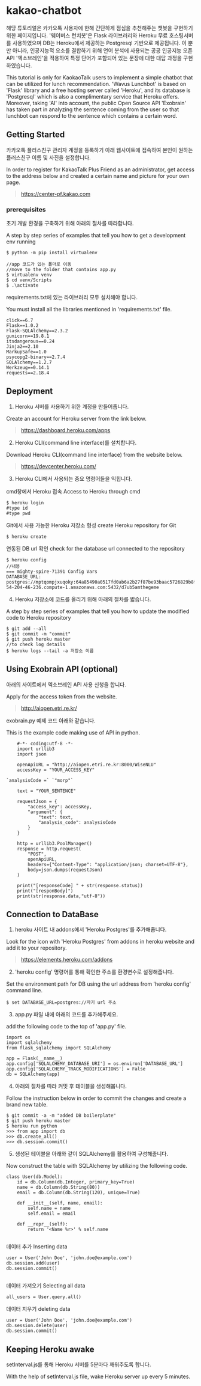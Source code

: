 # kakao-chatbot

해당 튜토리얼은 카카오톡 사용자에 한해 간단하게 점심을 추천해주는 챗봇을 구현하기 위한 페이지입니다. '웨이버스 런치봇'은 Flask 라이브러리와 Heroku 무료 호스팅서버를 사용하였으며 DB는 Heroku에서 제공하는 Postgresql 기반으로 제공됩니다. 이 뿐만 아니라, 인공지능적 요소를 결합하기 위해 언어 분석에 사용되는 공공 인공지능 오픈 API '엑소브레인'을 적용하여 특정 단어가 포함되어 있는 문장에 대한 대답 과정을 구현하였습니다. 

This tutorial is only for KaokaoTalk users to implement a simple chatbot that can be utilized for lunch recommendation. 'Wavus Lunchbot' is based on 'Flask' library and a free hosting server called 'Heroku', and its database is 'Postgresql' which is also a complimentary service that Heroku offers. Moreover, taking 'AI' into account, the public Open Source API 'Exobrain' has taken part in analyzing the sentence coming from the user so that lunchbot can respond to the sentence which contains a certain word. 

## Getting Started
카카오톡 플러스친구 관리자 계정을 등록하기 아래 웹사이트에 접속하여 본인이 원하는 플러스친구 이름 및 사진을 설정합니다.

In order to register for KakaoTalk Plus Friend as an administrator, get access to the address below and created a certain name and picture for your own page. 
> https://center-pf.kakao.com

### prerequisites
초기 개발 환경을 구축하기 위해 아래의 절차를 따라합니다.

A step by step series of examples that tell you how to get a development env running

```
$ python -m pip install virtualenv

//app 코드가 있는 폴더로 이동
//move to the folder that contains app.py
$ virtualenv venv
$ cd venv/Scripts
$ .\activate
```
requirements.txt에 있는 라이브러리 모두 설치해야 합니다.

You must install all the libraries mentioned in 'requirements.txt' file.
```
click==6.7
Flask==1.0.2
Flask-SQLAlchemy==2.3.2
gunicorn==19.8.1
itsdangerous==0.24
Jinja2==2.10
MarkupSafe==1.0
psycopg2-binary==2.7.4
SQLAlchemy==1.2.7
Werkzeug==0.14.1
requests==2.18.4
```
## Deployment
1. Heroku 서버를 사용하기 위한 계정을 만들어줍니다.

Create an account for Heroku server from the link below.
> https://dashboard.heroku.com/apps

2. Heroku CLI(command line interface)를 설치합니다.

Download Heroku CLI(command line interface) from the website below.
> https://devcenter.heroku.com/

3. Heroku CLI에서 사용되는 중요 명령어들을 익힙니다.

cmd창에서 Heroku 접속
Access to Heroku through cmd
```
$ heroku login
#type id
#type pwd
```
Git에서 사용 가능한 Heroku 저장소 형성
create Heroku repository for Git
```
$ heroku create
```
연동된 DB url 확인
check for the database url connected to the repository
```
$ heroku config
//내용
=== mighty-spire-71391 Config Vars
DATABASE_URL: postgres://mptqompjxuqoky:64a85490a0517fd0ab6a2b27f87be93baac5726829b8f62d5fc87d29ef2bd927@ec2-54-204-46-236.compute-1.amazonaws.com:5432/d7ub5amthegeme
```
4. Heroku 저장소에 코드를 올리기 위해 아래의 절차를 밟습니다. 

A step by step series of examples that tell you how to update the modified code to Heroku repository

```
$ git add --all
$ git commit -m "commit"
$ git push heroku master
//to check log details
$ heroku logs --tail -a 저장소 이름
```
## Using Exobrain API (optional)

아래의 사이트에서 엑소브레인 API 사용 신청을 합니다.

Apply for the access token from the website. 
> http://aiopen.etri.re.kr/

exobrain.py 예제 코드 아래와 같습니다.

This is the example code making use of API in python.

```
    #-*- coding:utf-8 -*-
    import urllib3
    import json

    openApiURL = "http://aiopen.etri.re.kr:8000/WiseNLU"
    accessKey = "YOUR_ACCESS_KEY"

`analysisCode =` `"morp"`

    text = "YOUR_SENTENCE"

    requestJson = {
        "access_key": accessKey,
        "argument": {
            "text": text,
            "analysis_code": analysisCode
        }
    }

    http = urllib3.PoolManager()
    response = http.request(
        "POST",
        openApiURL,
        headers={"Content-Type": "application/json; charset=UTF-8"},
        body=json.dumps(requestJson)
    )
    
    print("[responseCode] " + str(response.status))
    print("[responBody]")
    print(str(response.data,"utf-8"))
```

## Connection to DataBase
1. heroku 사이트 내 addons에서 'Heroku Postgres'를 추가해줍니다.

Look for the icon with 'Heroku Postgres' from addons in heroku website and add it to your repository.
> https://elements.heroku.com/addons 
2. 'heroku config' 명령어를 통해 확인한 주소를 환경변수로 설정해줍니다. 

Set the environment path for DB using the url address from 'heroku config' command line.
```
$ set DATABASE_URL=postgres://자기 url 주소
```
3. app.py 파일 내에 아래의 코드를 추가해주세요.

add the following code to the top of 'app.py' file.
```
import os
import sqlalchemy
from flask_sqlalchemy import SQLAlchemy

app = Flask(__name__)
app.config['SQLALCHEMY_DATABASE_URI'] = os.environ['DATABASE_URL']
app.config['SQLALCHEMY_TRACK_MODIFICATIONS'] = False
db = SQLAlchemy(app)
```
4. 아래의 절차를 따라 커밋 후 테이블을 생성해봅니다.

Follow the instruction below in order to commit the changes and create a brand new table.
```
$ git commit -a -m "added DB boilerplate"
$ git push heroku master
$ heroku run python
>>> from app import db
>>> db.create_all()
>>> db.session.commit()
```
5. 생성된 테이블을 아래와 같이 SQLAlchemy를 활용하여 구성해줍니다.

Now construct the table with SQLAlchemy by utilizing the following code.
```
class User(db.Model):
    id = db.Column(db.Integer, primary_key=True)
    name = db.Column(db.String(80))
    email = db.Column(db.String(120), unique=True)

    def __init__(self, name, email):
        self.name = name
        self.email = email

    def __repr__(self):
        return '<Name %r>' % self.name
 
 ```
데이터 추가 
Inserting data
```
user = User('John Doe', 'john.doe@example.com')
db.session.add(user)
db.session.commit()
 
 ```
 데이터 가져오기
 Selecting all data
 ```
 all_users = User.query.all()
 ```
 데이터 지우기
 deleting data
 ```
user = User('John Doe', 'john.doe@example.com')
db.session.delete(user)
db.session.commit()
 ```
 
 ## Keeping Heroku awake
 setInterval.js를 통해 Heroku 서버를 5분마다 깨워주도록 합니다. 
 
 With the help of setInterval.js file, wake Heroku server up every 5 minutes.
